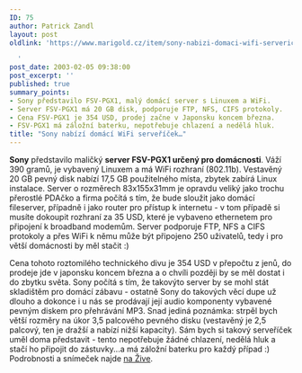 ```yaml
---
ID: 75
author: Patrick Zandl
layout: post
oldlink: 'https://www.marigold.cz/item/sony-nabizi-domaci-wifi-servericek

  '
post_date: 2003-02-05 09:38:00
post_excerpt: ''
published: true
summary_points:
- Sony představilo FSV-PGX1, malý domácí server s Linuxem a WiFi.
- Server FSV-PGX1 má 20 GB disk, podporuje FTP, NFS, CIFS protokoly.
- Cena FSV-PGX1 je 354 USD, prodej začne v Japonsku koncem března.
- FSV-PGX1 má záložní baterku, nepotřebuje chlazení a nedělá hluk.
title: "Sony nabízí domácí WiFi serveříček…"
---
```


<p>
<STRONG>Sony</STRONG> představilo maličký <STRONG>server FSV-PGX1 určený pro domácnosti</STRONG>. Váží 390 gramů, je vybavený Linuxem a má WiFi rozhraní (802.11b). Vestavěný 20 GB pevný disk nabízí 17,5 GB použitelného místa, zbytek zabírá Linux instalace. Server o rozměrech 83x155x31mm je opravdu veliký jako trochu přerostlé PDAčko a firma počítá s tím, že bude sloužit jako domácí fileserver, případně i jako router pro přístup k internetu - v tom případě si musíte dokoupit rozhraní za 35 USD, které je vybaveno ethernetem pro připojení k broadband modemům. Server podporuje FTP, NFS a CIFS protokoly a přes WiFi k němu může být připojeno 250 uživatelů, tedy i pro větší domácnosti by měl stačit :)</p>

<p>
Cena tohoto roztomilého technického divu je 354 USD v přepočtu z jenů, do prodeje jde v japonsku koncem března a o chvíli později by se měl dostat i do zbytku světa. Sony počítá s tím, že takovýto server by se mohl stát skladištěm pro domácí zábavu - ostatně Sony do takových věcí dupe už dlouho a dokonce i u nás se prodávají její audio komponenty vybavené pevným diskem pro přehrávání MP3. Snad jediná poznámka: strpěl bych větší rozměry na úkor 3,5 palcového pevného disku (vestavěný je 2,5 palcový, ten je dražší a nabízí nižší kapacity). Sám bych si takový serveříček uměl doma představit - tento nepotřebuje žádné chlazení, nedělá hluk a stačí ho připojit do zástuvky...a má záložní baterku pro každý případ :) Podrobnosti a snímeček najde <A href="http://www.zive.cz/h/Udelatka/Ar.asp?ARI=109283&amp;CAI=2135" target=_blank>na Žive</A>.</p>